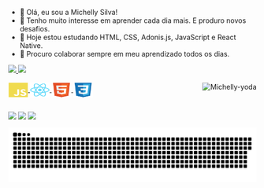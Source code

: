 - 👋 Olá, eu sou a Michelly Silva!
- 👀 Tenho muito interesse em aprender cada dia mais. E produro novos desafios.
- 🌱 Hoje estou estudando HTML, CSS, Adonis.js, JavaScript e React Native.
- 💞️ Procuro colaborar sempre em meu aprendizado todos os dias.

<div>
  <a href="https://github.com/michelly-dev">
  <img height="170em" src="https://github-readme-stats.vercel.app/api?username=michelly-dev&show_icons=true&theme=dracula&include_all_commits=true&count_private_true&locale=pt-BR&count_private=true&include_all_commits=true&hide_border=true"/>
  <img height="170em" src="https://github-readme-stats.vercel.app/api/top-langs/?username=michelly-dev&layout=compact&langs_count=16&theme=dracula&locale=pt-BR&hide_border=true"/>
 </div>
  
  <div style="display: inline_block"><br>
  <img align="center" alt="Michelly-Js" height="30" width="40" src="https://raw.githubusercontent.com/devicons/devicon/master/icons/javascript/javascript-plain.svg">
  <img align="center" alt="Michelly-React" height="30" width="40" src="https://raw.githubusercontent.com/devicons/devicon/master/icons/react/react-original.svg">
  <img align="center" alt="Michelly-HTML" height="30" width="40" src="https://raw.githubusercontent.com/devicons/devicon/master/icons/html5/html5-original.svg">
  <img align="center" alt="MIchelly-CSS" height="30" width="40" src="https://raw.githubusercontent.com/devicons/devicon/master/icons/css3/css3-original.svg">
  <img align="right" alt="Michelly-yoda" src="https://cdn.discordapp.com/attachments/795358919417397249/825430589581688872/hi.gif">
</div>
  
  ##
  
   
<div> 
  <a href="https://www.instagram.com/michelly.ferreira.969300/" target="_blank"><img src="https://img.shields.io/badge/-Instagram-%23E4405F?style=for-the-badge&logo=instagram&logoColor=white" target="_blank"></a>
  <a href = "mailto:dev.michelly.f@gmail.com"><img src="https://img.shields.io/badge/-Gmail-%23333?style=for-the-badge&logo=gmail&logoColor=white" target="_blank"></a>
  <a href="https://www.linkedin.com/in/michelly-ferreira" target="_blank"><img src="https://img.shields.io/badge/-LinkedIn-%230077B5?style=for-the-badge&logo=linkedin&logoColor=white" target="_blank"></a>
  
  ![Snake animation](https://github.com/michelly-dev/michelly-dev/blob/output/github-contribution-grid-snake.svg)
  
</div>
 

